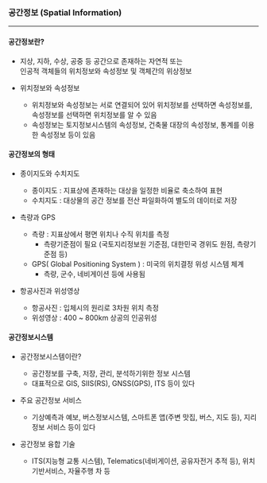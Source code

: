 ### 공간정보 (Spatial Information) 
<hr/>

#### 공간정보란?  
- 지상, 지하, 수상, 공중 등 공간으로 존재하는 자연적 또는  
인공적 객체들의 위치정보와 속성정보 및 객체간의 위상정보  

- 위치정보와 속성정보  
	- 위치정보와 속성정보는 서로 연결되어 있어 위치정보를 선택하면 속성정보를,  
속성정보를 선택하면 위치정보를 알 수 있음  
	- 속성정보는 토지정보시스템의 속성정보, 건축물 대장의 속성정보, 통계를 이용한 속성정보 등이 있음  

#### 공간정보의 형태  
- 종이지도와 수치지도  
	- 종이지도 : 지표상에 존재하는 대상을 일정한 비율로 축소하여 표현  
	- 수치지도 : 대상물의 공간 정보를 전산 파일화하여 별도의 데이터로 저장  

- 측량과 GPS  
	- 측량 : 지표상에서 평면 위치나 수직 위치를 측정  
		- 측량기준점이 필요 (국토지리정보원 기준점, 대한민국 경위도 원점, 측량기준점 등)    
	- GPS( Global Positioning System ) : 미국의 위치결정 위성 시스템 체계  
		- 측량, 군수, 네비게이션 등에 사용됨  

- 항공사진과 위성영상  
	- 항공사진 : 입체시의 원리로 3차원 위치 측정  
	- 위성영상 : 400 ~ 800km 상공의 인공위성  
 
#### 공간정보시스템  

- 공간정보시스템이란?  
	- 공간정보를 구축, 저장, 관리, 분석하기위한 정보 시스템  
	- 대표적으로 GIS, SIIS(RS), GNSS(GPS), ITS 등이 있다  

- 주요 공간정보 서비스  
	- 기상예측과 예보, 버스정보시스템, 스마트폰 앱(주변 맛집, 버스, 지도 등), 지리정보 서비스 등이 있다  

- 공간정보 융합 기술  
	- ITS(지능형 교통 시스템), Telematics(네비게이션, 공유자전거 추적 등), 위치기반서비스, 자율주행 차 등
